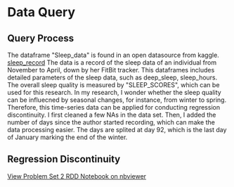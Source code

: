 # Data Query

## Query Process
The dataframe "Sleep_data" is found in an open datasource from kaggle. [sleep_record](https://www.kaggle.com/datasets/riinuanslan/sleep-data-from-fitbit-tracker) The data is a record of the sleep data of an individual from November to April, down by her FitBit tracker. This dataframes includes detailed parameters of the sleep data, such as deep_sleep, sleep_hours. The overall sleep quality is measured by "SLEEP_SCORES", which can be used for this research. In my research, I wonder whether the sleep quality can be influecned by seasonal changes, for instance, from winter to spring. Therefore, this time-series data can be applied for conducting regression discontinuity. I first cleaned a few NAs in the data set. Then, I added the number of days since the author started recording, which can make the data processing easier. The days are splited at day 92, which is the last day of January marking the end of the winter.
## Regression Discontinuity
[View Problem Set 2 RDD Notebook on nbviewer](https://nbviewer.jupyter.org/github/Rising-Stars-by-Sunshine/STATS201-Qinyi-Chen-PS2/blob/main/Code/Problem_Set_2_RDD.ipynb)
